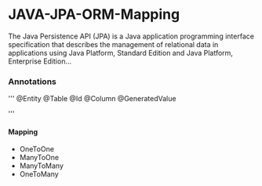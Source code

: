 # JAVA-JPA-ORM-Mapping


The Java Persistence API (JPA) is a Java application programming interface specification that describes the management of relational data in applications using Java Platform, Standard Edition and Java Platform, Enterprise Edition...


### Annotations 
'''
@Entity
@Table
@Id
@Column
@GeneratedValue

'''

#### Mapping

* OneToOne
* ManyToOne
* ManyToMany
* OneToMany

